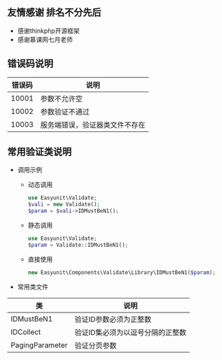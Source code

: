 ## 友情感谢 排名不分先后
- 感谢thinkphp开源框架
- 感谢慕课网七月老师

## 错误码说明

| 错误码 | 说明                           |
| ------ | ------------------------------ |
| 10001  | 参数不允许空                   |
| 10002  | 参数验证不通过                 |
| 10003  | 服务端错误，验证器类文件不存在 |

## 常用验证类说明

- 调用示例

  - 动态调用

    ```php
    use Easyunit\Validate;
    $vali = new Validate();
    $param = $vali->IDMustBeN1();
    ```

  - 静态调用

    ```php
    use Easyunit\Validate;
    $param = Validate::IDMustBeN1(); 
    ```

  - 直接使用

    ```php
    new Easyunit\Components\Validate\Library\IDMustBeN1($param);
    ```

- 常用类文件

| 类              | 说明                             |
| --------------- | -------------------------------- |
| IDMustBeN1      | 验证ID参数必须为正整数           |
| IDCollect       | 验证ID集必须为以逗号分隔的正整数 |
| PagingParameter | 验证分页参数                     |

